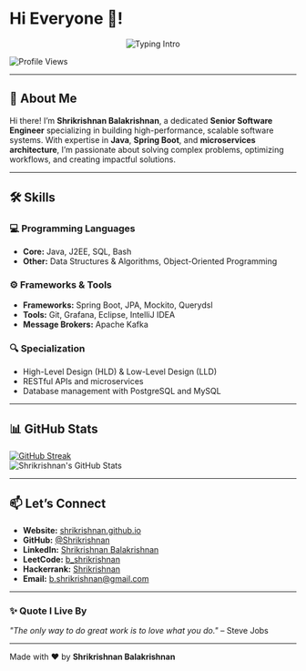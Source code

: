 # Hi Everyone 👋!

<p align="center">
<img src="https://readme-typing-svg.herokuapp.com?color=08CE90&center=true&vCenter=true&lines=Hello+Everyone!!!;I'm+Shrikrishnan+Balakrishnan.;A+Senior+Software+Engineer." alt="Typing Intro">
</p>

<p align="left"> 
  <img src="https://komarev.com/ghpvc/?username=Shrikrishnan&label=Profile%20Views&color=0e75b6&style=flat-square" alt="Profile Views" />
</p>

--- 


## 🚀 About Me

Hi there! I’m **Shrikrishnan Balakrishnan**, a dedicated **Senior Software Engineer** specializing in building high-performance, scalable software systems. With expertise in **Java**, **Spring Boot**, and **microservices architecture**, I’m passionate about solving complex problems, optimizing workflows, and creating impactful solutions.

---

## 🛠️ Skills

### 💻 Programming Languages
- **Core:** Java, J2EE, SQL, Bash  
- **Other:** Data Structures & Algorithms, Object-Oriented Programming

### ⚙️ Frameworks & Tools
- **Frameworks:** Spring Boot, JPA, Mockito, Querydsl  
- **Tools:** Git, Grafana, Eclipse, IntelliJ IDEA  
- **Message Brokers:** Apache Kafka  

### 🔍 Specialization
- High-Level Design (HLD) & Low-Level Design (LLD)  
- RESTful APIs and microservices  
- Database management with PostgreSQL and MySQL  

---

## 📊 GitHub Stats

[![GitHub Streak](https://streak-stats.demolab.com/?user=Shrikrishnan&theme=dark)](https://git.io/streak-stats)  
![Shrikrishnan's GitHub Stats](https://github-readme-stats.vercel.app/api?username=Shrikrishnan&show_icons=true&theme=nightowl)

---

## 📫 Let’s Connect

- **Website:** [shrikrishnan.github.io](https://shrikrishnan.github.io/ShrikrishnanBalakrishnan/)  
- **GitHub:** [@Shrikrishnan](https://github.com/Shrikrishnan)  
- **LinkedIn:** [Shrikrishnan Balakrishnan](https://linkedin.com/in/shrikrishnanbalakrishnan)  
- **LeetCode:** [b_shrikrishnan](https://leetcode.com/b_shrikrishnan/)  
- **Hackerrank:** [Shrikrishnan](https://www.hackerrank.com/shrikrishnan)  
- **Email:** [b.shrikrishnan@gmail.com](mailto:b.shrikrishnan@gmail.com)

---

### ✨ Quote I Live By
_"The only way to do great work is to love what you do."_ – Steve Jobs

---

Made with ❤️ by **Shrikrishnan Balakrishnan**

